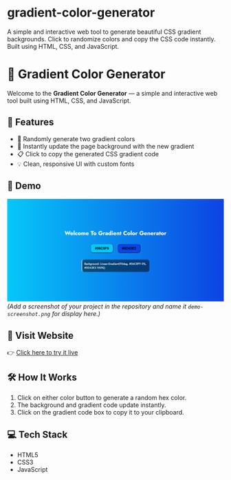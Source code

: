 # gradient-color-generator
A simple and interactive web tool to generate beautiful CSS gradient backgrounds. Click to randomize colors and copy the CSS code instantly. Built using HTML, CSS, and JavaScript.

# 🌈 Gradient Color Generator

Welcome to the **Gradient Color Generator** — a simple and interactive web tool built using HTML, CSS, and JavaScript.

## 🚀 Features

- 🎨 Randomly generate two gradient colors
- 🔁 Instantly update the page background with the new gradient
- 📋 Click to copy the generated CSS gradient code
- 💡 Clean, responsive UI with custom fonts

## 📸 Demo

![Gradient Color Generator Screenshot](demo-screenshot.png)  
*(Add a screenshot of your project in the repository and name it `demo-screenshot.png` for display here.)*

## 🔗 Visit Website

👉 [Click here to try it live](https://fenilbhalala.github.io/gradient-color-generator/)

## 🛠️ How It Works

1. Click on either color button to generate a random hex color.
2. The background and gradient code update instantly.
3. Click on the gradient code box to copy it to your clipboard.

## 💻 Tech Stack

- HTML5
- CSS3
- JavaScript

